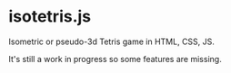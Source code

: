 # isotetris.js 

Isometric or pseudo-3d Tetris game in HTML, CSS, JS.

It's still a work in progress so some features are missing.
